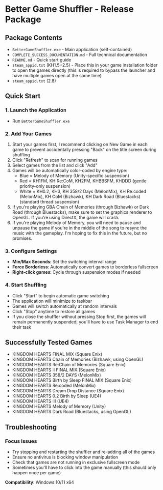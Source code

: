 # Better Game Shuffler - Release Package

## Package Contents
- `BetterGameShuffler.exe` - Main application (self-contained)
- `COMPLETE_SUCCESS_DOCUMENTATION.md` - Full technical documentation
- `README.md` - Quick start guide
- `steam_appid.txt` (KH1.5+2.5) - Place this in your game installation folder to open the games directly (this is required to bypass the launcher and have multiple games open at the same time)
- `steam_appid.txt` (2.8)

## Quick Start

### 1. Launch the Application
- Run `BetterGameShuffler.exe`

### 2. Add Your Games
1. Start your games first, I recommend clicking on New Game in each game to prevent accidentally pressing "Back" on the title screen during shuffling
2. Click "Refresh" to scan for running games
3. Select games from the list and click "Add"
4. Games will be automatically color-coded by engine type:
   -  Blue = Melody of Memory (Unity-specific suspension)
   -  Red = KH1FM, KH Re:CoM, KH2FM, KHBBSFM, KHDDD (gentle priority-only suspension)
   -  White = KH0.2, KH3, KH 358/2 Days (MelonMix), KH Re:coded (MelonMix), KH CoM (Bizhawk), KH Dark Road (Bluestacks) (standard thread suspension)
5. If you're playing GBA Chain of Memories (through Bizhawk) or Dark Road (through Bluestacks), make sure to set the graphics renderer to OpenGL. If you're using DirectX, the game will crash.
6. If you're playing Melody of Memory, you will need to pause and unpause the game if you're in the middle of the song to resync the music with the gameplay. I'm hoping to fix this in the future, but no promises.

### 3. Configure Settings
- **Min/Max Seconds**: Set the switching interval range
- **Force Borderless**: Automatically convert games to borderless fullscreen
- **Right-click games**: Cycle through suspension modes if needed

### 4. Start Shuffling
- Click "Start" to begin automatic game switching
- The application will minimize to taskbar
- Games will switch automatically at random intervals
- Click "Stop" anytime to restore all games
- If you close the shuffler without pressing Stop first, the games will remain permanently suspended, you'll have to use Task Manager to end their task

## Successfully Tested Games
- KINGDOM HEARTS FINAL MIX (Square Enix)
- KINGDOM HEARTS Chain of Memories (Bizhawk, using OpenGL)
- KINGDOM HEARTS Re:Chain of Memories (Square Enix)
- KINGDOM HEARTS II FINAL MIX (Square Enix)
- KINGDOM HEARTS 358/2 DAYS (MelonMix)
- KINGDOM HEARTS Birth by Sleep FINAL MIX (Square Enix)
- KINGDOM HEARTS Re:coded (MelonMix)
- KINGDOM HEARTS Dream Drop Distance (Square Enix)
- KINGDOM HEARTS 0.2 Birth by Sleep (UE4)
- KINGDOM HEARTS III (UE4)
- KINGDOM HEARTS Melody of Memory (Unity)
- KINGDOM HEARTS Dark Road (Bluestacks, using OpenGL)
  

##  Troubleshooting

### Focus Issues
- Try stopping and restarting the shuffler and re-adding all of the games 
- Ensure no antivirus is blocking window manipulation
- Check that games are not running in exclusive fullscreen mode
- Sometimes you'll have to click into the game manually (this should only happen once per game)

**Compatibility**: Windows 10/11 x64










